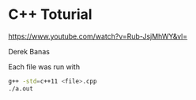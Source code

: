 # C++ Toturial
https://www.youtube.com/watch?v=Rub-JsjMhWY&vl=

Derek Banas

Each file was run with
```bash
g++ -std=c++11 <file>.cpp
./a.out
```